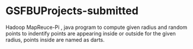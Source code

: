 # GSFBUProjects-submitted

Hadoop MapReuce-Pi , java program to compute given radius and random points to indentify points are appearing inside or outside for the given radius, 
points inside are named as darts.
